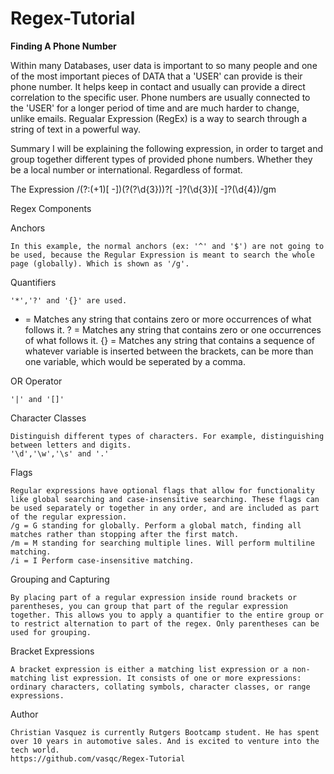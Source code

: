 # Regex-Tutorial




**Finding A Phone Number**

Within many Databases, user data is important to so many people and one of the most important pieces of DATA that a 'USER' can provide is their phone number.  It helps keep in contact and usually can provide a direct correlation to the specific user.   Phone numbers are usually connected to the 'USER' for a longer period of time and are much harder to change, unlike emails. 
Regualar Expression (RegEx) is a way to search through a string of text in a powerful way.

Summary
I will be explaining the following expression, in order to target and group together different types of provided phone numbers.  Whether they be a local number or international. Regardless of format.


The Expression
/(?:(\+1)[ -])\(?(?<areacode>\d{3})\)?[ -]?(\d{3})[ -]?(\d{4})/gm


Regex Components

Anchors
    
    In this example, the normal anchors (ex: '^' and '$') are not going to be used, because the Regular Expression is meant to search the whole page (globally). Which is shown as '/g'.

Quantifiers
    
    '*','?' and '{}' are used.

   * = Matches any string that contains zero or more occurrences of what follows it.
   ? = Matches any string that contains zero or one occurrences of what follows it.
   {} = Matches any string that contains a sequence of whatever variable is inserted between the brackets, can be more than one variable, which would be seperated by a comma.

OR Operator
    
    '|' and '[]'

Character Classes
    
    Distinguish different types of characters. For example, distinguishing between letters and digits.
    '\d','\w','\s' and '.'

Flags
    
    Regular expressions have optional flags that allow for functionality like global searching and case-insensitive searching. These flags can be used separately or together in any order, and are included as part of the regular expression.
    /g = G standing for globally. Perform a global match, finding all matches rather than stopping after the first match.
    /m = M standing for searching multiple lines. Will perform multiline matching.
    /i = I Perform case-insensitive matching.

Grouping and Capturing

    By placing part of a regular expression inside round brackets or parentheses, you can group that part of the regular expression together. This allows you to apply a quantifier to the entire group or to restrict alternation to part of the regex. Only parentheses can be used for grouping.

Bracket Expressions

    A bracket expression is either a matching list expression or a non-matching list expression. It consists of one or more expressions: ordinary characters, collating symbols, character classes, or range expressions.

Author

    Christian Vasquez is currently Rutgers Bootcamp student. He has spent over 10 years in automotive sales. And is excited to venture into the tech world.
    https://github.com/vasqc/Regex-Tutorial
